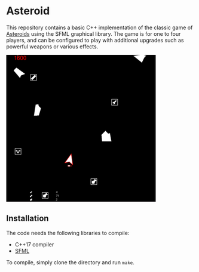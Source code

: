 
# Asteroid

This repository contains a basic C++ implementation of the classic game of [Asteroids](https://en.wikipedia.org/wiki/Asteroids_(video_game)) using the SFML graphical library.
The game is for one to four players, and can be configured to play with additional upgrades such as powerful weapons or various effects.

![](data/Asteroids.png)

## Installation

The code needs the following libraries to compile:
- C++17 compiler
- [SFML](https://www.sfml-dev.org/index.php)

To compile, simply clone the directory and run `make`.

